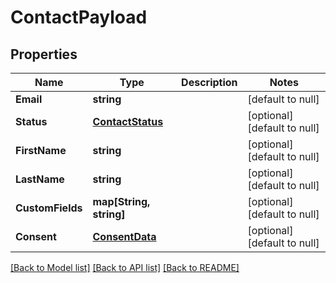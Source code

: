 # ContactPayload

## Properties
Name | Type | Description | Notes
------------ | ------------- | ------------- | -------------
**Email** | **string** |  | [default to null]
**Status** | [**ContactStatus**](ContactStatus.md) |  | [optional] [default to null]
**FirstName** | **string** |  | [optional] [default to null]
**LastName** | **string** |  | [optional] [default to null]
**CustomFields** | **map[String, string]** |  | [optional] [default to null]
**Consent** | [**ConsentData**](ConsentData.md) |  | [optional] [default to null]

[[Back to Model list]](../README.md#documentation-for-models) [[Back to API list]](../README.md#documentation-for-api-endpoints) [[Back to README]](../README.md)


